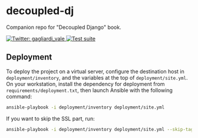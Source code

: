 # decoupled-dj
Companion repo for "Decoupled Django" book.

<p>
  <a href="https://twitter.com/gagliardi_vale" target="_blank">
    <img alt="Twitter: gagliardi_vale" src="https://img.shields.io/twitter/follow/gagliardi_vale?style=social" />
  </a>
  <a href="https://github.com/valentinogagliardi/decoupled-dj/actions" target="_blank">
    <img alt="Test suite" src="https://github.com/valentinogagliardi/decoupled-dj/workflows/Test%20suite/badge.svg" />
  </a>
</p>

## Deployment

To deploy the project on a virtual server, configure the destination host in `deployment/inventory`, and the variables at the top of `deployment/site.yml`. On your workstation, install the dependency for deployment from `requirements/deployment.txt`, then launch Ansible with the following command:

```bash
ansible-playbook -i deployment/inventory deployment/site.yml
```

If you want to skip the SSL part, run:

```bash
ansible-playbook -i deployment/inventory deployment/site.yml --skip-tags=ssl
```

